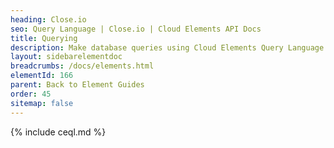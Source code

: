 ```yaml
---
heading: Close.io
seo: Query Language | Close.io | Cloud Elements API Docs
title: Querying
description: Make database queries using Cloud Elements Query Language.
layout: sidebarelementdoc
breadcrumbs: /docs/elements.html
elementId: 166
parent: Back to Element Guides
order: 45
sitemap: false
---
```


{% include ceql.md %}
